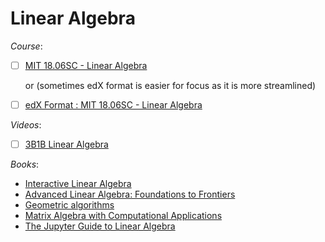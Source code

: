 # Linear Algebra

_Course_:

  - [ ] [MIT 18.06SC - Linear Algebra](https://ocw.mit.edu/courses/18-06sc-linear-algebra-fall-2011/)

     or (sometimes edX format is easier for focus as it is more streamlined)

  - [ ] [edX Format : MIT 18.06SC - Linear Algebra](https://openlearninglibrary.mit.edu/courses/course-v1:OCW+18.06SC+2T2019/course/)


_Videos_:

- [ ] [3B1B Linear Algebra](https://www.3blue1brown.com/topics/linear-algebra)

_Books_:

- [Interactive Linear Algebra](https://textbooks.math.gatech.edu/ila/index.html)
- [Advanced Linear Algebra: Foundations to Frontiers](https://www.cs.utexas.edu/~flame/laff/alaff/ALAFF.html)
- [Geometric algorithms](https://mcrovella.github.io/CS132-Geometric-Algorithms/landing-page.html)
- [Matrix Algebra with Computational Applications](https://colbrydi.github.io/MatrixAlgebra/0-Introduction.html)
- [The Jupyter Guide to Linear Algebra](https://bvanderlei.github.io/jupyter-guide-to-linear-algebra/intro.html)
